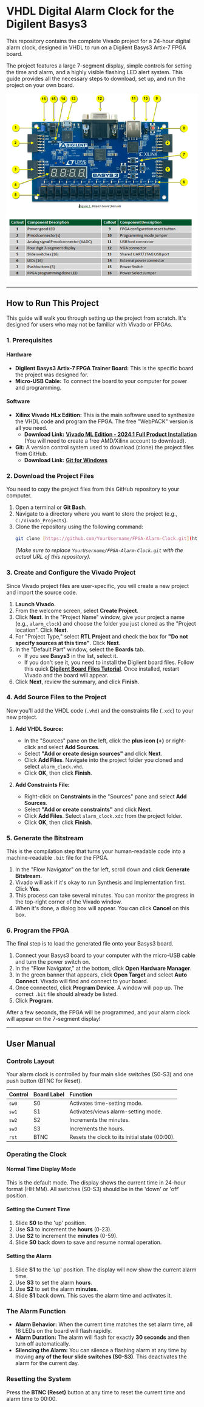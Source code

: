 # VHDL Digital Alarm Clock for the Digilent Basys3

This repository contains the complete Vivado project for a 24-hour digital alarm clock, designed in VHDL to run on a Digilent Basys3 Artix-7 FPGA board.

The project features a large 7-segment display, simple controls for setting the time and alarm, and a highly visible flashing LED alert system. This guide provides all the necessary steps to download, set up, and run the project on your own board.

![Basys3 Board](basys3_hardware_walkaround.png)

---
## How to Run This Project

This guide will walk you through setting up the project from scratch. It's designed for users who may not be familiar with Vivado or FPGAs.

### **1. Prerequisites**

#### Hardware
* **Digilent Basys3 Artix-7 FPGA Trainer Board:** This is the specific board the project was designed for.
* **Micro-USB Cable:** To connect the board to your computer for power and programming.

#### Software
* **Xilinx Vivado HLx Edition:** This is the main software used to synthesize the VHDL code and program the FPGA. The free "WebPACK" version is all you need.
    * **Download Link:** [**Vivado ML Edition - 2024.1 Full Product Installation**](https://www.xilinx.com/support/download.html) (You will need to create a free AMD/Xilinx account to download).
* **Git:** A version control system used to download (clone) the project files from GitHub.
    * **Download Link:** [**Git for Windows**](https://git-scm.com/downloads)

### **2. Download the Project Files**

You need to copy the project files from this GitHub repository to your computer.

1.  Open a terminal or **Git Bash**.
2.  Navigate to a directory where you want to store the project (e.g., `C:/Vivado_Projects`).
3.  Clone the repository using the following command:
    ```bash
    git clone [https://github.com/YourUsername/FPGA-Alarm-Clock.git](https://github.com/YourUsername/FPGA-Alarm-Clock.git)
    ```
    *(Make sure to replace `YourUsername/FPGA-Alarm-Clock.git` with the actual URL of this repository).*

### **3. Create and Configure the Vivado Project**

Since Vivado project files are user-specific, you will create a new project and import the source code.

1.  **Launch Vivado.**
2.  From the welcome screen, select **Create Project**.
3.  Click **Next**. In the "Project Name" window, give your project a name (e.g., `alarm_clock`) and choose the folder you just cloned as the "Project location". Click **Next**.
4.  For "Project Type," select **RTL Project** and check the box for **"Do not specify sources at this time"**. Click **Next**.
5.  In the "Default Part" window, select the **Boards** tab.
    * If you see **Basys3** in the list, select it.
    * If you don't see it, you need to install the Digilent board files. Follow this quick [**Digilent Board Files Tutorial**](https://digilent.com/reference/programmable-logic/guides/installing-vivado-and-vitis-and-digilent-board-files). Once installed, restart Vivado and the board will appear.
6.  Click **Next**, review the summary, and click **Finish**.

### **4. Add Source Files to the Project**

Now you'll add the VHDL code (`.vhd`) and the constraints file (`.xdc`) to your new project.

1.  **Add VHDL Source:**
    * In the "Sources" pane on the left, click the **plus icon (+)** or right-click and select **Add Sources**.
    * Select **"Add or create design sources"** and click **Next**.
    * Click **Add Files**. Navigate into the project folder you cloned and select `alarm_clock.vhd`.
    * Click **OK**, then click **Finish**.

2.  **Add Constraints File:**
    * Right-click on **Constraints** in the "Sources" pane and select **Add Sources**.
    * Select **"Add or create constraints"** and click **Next**.
    * Click **Add Files**. Select `alarm_clock.xdc` from the project folder.
    * Click **OK**, then click **Finish**.

### **5. Generate the Bitstream**

This is the compilation step that turns your human-readable code into a machine-readable `.bit` file for the FPGA.

1.  In the "Flow Navigator" on the far left, scroll down and click **Generate Bitstream**.
2.  Vivado will ask if it's okay to run Synthesis and Implementation first. Click **Yes**.
3.  This process can take several minutes. You can monitor the progress in the top-right corner of the Vivado window.
4.  When it's done, a dialog box will appear. You can click **Cancel** on this box.

### **6. Program the FPGA**

The final step is to load the generated file onto your Basys3 board.

1.  Connect your Basys3 board to your computer with the micro-USB cable and turn the power switch on.
2.  In the "Flow Navigator," at the bottom, click **Open Hardware Manager**.
3.  In the green banner that appears, click **Open Target** and select **Auto Connect**. Vivado will find and connect to your board.
4.  Once connected, click **Program Device**. A window will pop up. The correct `.bit` file should already be listed.
5.  Click **Program**.

After a few seconds, the FPGA will be programmed, and your alarm clock will appear on the 7-segment display!

---
## User Manual

### Controls Layout
Your alarm clock is controlled by four main slide switches (S0-S3) and one push button (BTNC for Reset).

| Control | Board Label | Function                                     |
| :------ | :---------- | :------------------------------------------- |
| `sw0`   | S0          | Activates time-setting mode.                 |
| `sw1`   | S1          | Activates/views alarm-setting mode.          |
| `sw2`   | S2          | Increments the minutes.                      |
| `sw3`   | S3          | Increments the hours.                        |
| `rst`   | BTNC        | Resets the clock to its initial state (00:00). |

### Operating the Clock

#### Normal Time Display Mode
This is the default mode. The display shows the current time in 24-hour format (HH:MM). All switches (S0-S3) should be in the 'down' or 'off' position.

#### Setting the Current Time
1.  Slide **S0** to the 'up' position.
2.  Use **S3** to increment the **hours** (0-23).
3.  Use **S2** to increment the **minutes** (0-59).
4.  Slide **S0** back down to save and resume normal operation.

#### Setting the Alarm
1.  Slide **S1** to the 'up' position. The display will now show the current alarm time.
2.  Use **S3** to set the alarm **hours**.
3.  Use **S2** to set the alarm **minutes**.
4.  Slide **S1** back down. This saves the alarm time and activates it.

### The Alarm Function

* **Alarm Behavior:** When the current time matches the set alarm time, all 16 LEDs on the board will flash rapidly.
* **Alarm Duration:** The alarm will flash for exactly **30 seconds** and then turn off automatically.
* **Silencing the Alarm:** You can silence a flashing alarm at any time by moving **any of the four slide switches (S0-S3)**. This deactivates the alarm for the current day.

### Resetting the System
Press the **BTNC (Reset)** button at any time to reset the current time and alarm time to 00:00.
